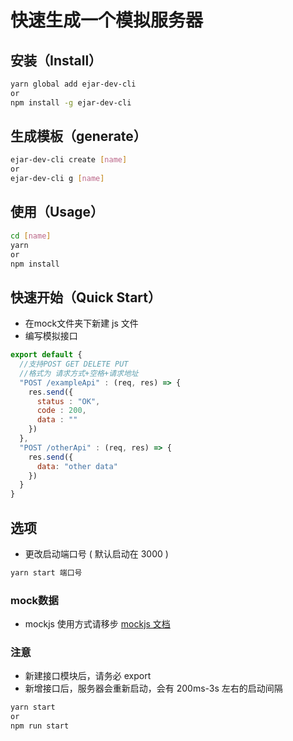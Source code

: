 # 快速生成一个模拟服务器


## 安装（Install）
```bash
yarn global add ejar-dev-cli
or
npm install -g ejar-dev-cli
```

## 生成模板（generate）
```bash
ejar-dev-cli create [name]
or
ejar-dev-cli g [name]
```

## 使用（Usage）
```bash
cd [name]
yarn
or
npm install
```

## 快速开始（Quick Start）

- 在mock文件夹下新建 js 文件
- 编写模拟接口

```js
export default {
  //支持POST GET DELETE PUT
  //格式为 请求方式+空格+请求地址
  "POST /exampleApi" : (req, res) => {
    res.send({
      status : "OK",
      code : 200,
      data : ""
    })
  },
  "POST /otherApi" : (req, res) => {
    res.send({
      data: "other data"
    })
  }
}
```

## 选项
- 更改启动端口号 ( 默认启动在 3000 )
```bash
yarn start 端口号
```
### mock数据
- mockjs 使用方式请移步 [mockjs 文档](http://mockjs.com)

### 注意
- 新建接口模块后，请务必 export
- 新增接口后，服务器会重新启动，会有 200ms-3s 左右的启动间隔

```bash
yarn start
or
npm run start
```